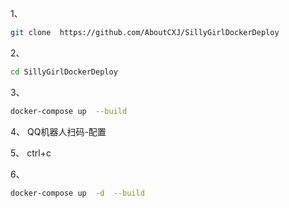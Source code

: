 1、
```sh
git clone  https://github.com/AboutCXJ/SillyGirlDockerDeploy
```
2、
```sh
cd SillyGirlDockerDeploy
```
3、
```sh
docker-compose up  --build
```
4、
QQ机器人扫码-配置

5、
ctrl+c

6、
```sh
docker-compose up  -d  --build
```
